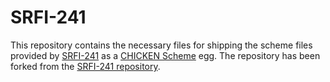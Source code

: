 # SRFI-241

This repository contains the necessary files for shipping the scheme files provided by [SRFI-241][SRFI-241] as a [CHICKEN Scheme][chicken web] egg.
The repository has been forked from the [SRFI-241 repository][SRFI-241 github].

[SRFI-241]: https://srfi.schemers.org/srfi-241/srfi-241.html
[SRFI-241 github]: https://github.com/scheme-requests-for-implementation/srfi-241
[chicken web]: https://call-cc.org
